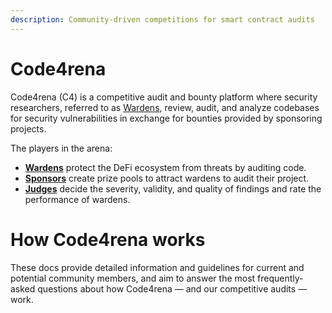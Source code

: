 ```yaml
---
description: Community-driven competitions for smart contract audits
---
```


# Code4rena

Code4rena (C4) is a competitive audit and bounty platform where security researchers, referred to as [Wardens](/roles/), review, audit, and analyze codebases for security vulnerabilities in exchange for bounties provided by sponsoring projects.

The players in the arena:

* [**Wardens**](/roles/) protect the DeFi ecosystem from threats by auditing code.
* [**Sponsors**](/sponsors) create prize pools to attract wardens to audit their project.
* [**Judges**](/roles/judges) decide the severity, validity, and quality of findings and rate the performance of wardens.

# How Code4rena works

These docs provide detailed information and guidelines for current and potential community members, and aim to answer the most frequently-asked questions about how Code4rena — and our competitive audits — work. 
